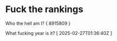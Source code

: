 # Fuck the rankings

Who the hell am I?
{ 8915809 }

What fucking year is it?
[ 2025-02-27T01:36:40Z ]
